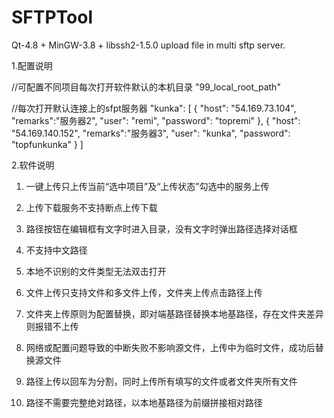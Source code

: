 # SFTPTool
Qt-4.8 + MinGW-3.8 + libssh2-1.5.0 upload file in multi sftp server.



1.配置说明

//可配置不同项目每次打开软件默认的本机目录
"99_local_root_path"

//每次打开默认连接上的sfpt服务器
    "kunka": 
    [
        {
            "host": "54.169.73.104",
            "remarks":"服务器2",
            "user": "remi",
            "password": "topremi"
        },
        {
            "host": "54.169.140.152",
            "remarks":"服务器3",
            "user": "kunka",
            "password": "topfunkunka"
        }
    ]

2.软件说明

1) 一键上传只上传当前“选中项目”及“上传状态”勾选中的服务上传

2) 上传下载服务不支持断点上传下载

3) 路径按钮在编辑框有文字时进入目录，没有文字时弹出路径选择对话框

4) 不支持中文路径

5) 本地不识别的文件类型无法双击打开

6) 文件上传只支持文件和多文件上传，文件夹上传点击路径上传

7) 文件夹上传原则为配置替换，即对端基路径替换本地基路径，存在文件夹差异则报错不上传

8) 网络或配置问题导致的中断失败不影响源文件，上传中为临时文件，成功后替换源文件

9) 路径上传以回车为分割，同时上传所有填写的文件或者文件夹所有文件

10) 路径不需要完整绝对路径，以本地基路径为前缀拼接相对路径
